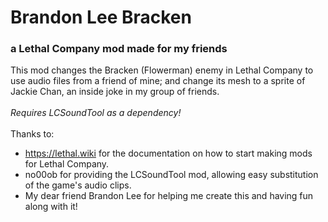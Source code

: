 # Brandon Lee Bracken
### a Lethal Company mod made for my friends

This mod changes the Bracken (Flowerman) enemy in Lethal Company to use audio files from a friend of mine; and change its mesh to a sprite of Jackie Chan, an inside joke in my group of friends.
</br>
</br>
<i>Requires LCSoundTool as a dependency!</i>
</br>
</br>
Thanks to:
  - https://lethal.wiki for the documentation on how to start making mods for Lethal Company.
  - no00ob for providing the LCSoundTool mod, allowing easy substitution of the game's audio clips.
  - My dear friend Brandon Lee for helping me create this and having fun along with it!
